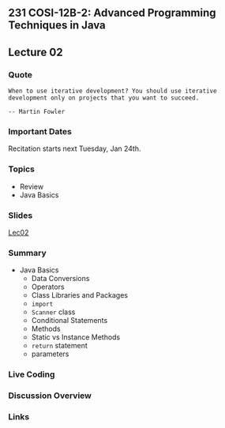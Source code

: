 ## 231 COSI-12B-2: Advanced Programming Techniques in Java

## Lecture 02

### Quote

```text
When to use iterative development? You should use iterative development only on projects that you want to succeed.

-- Martin Fowler
```

### Important Dates

Recitation starts next Tuesday, Jan 24th.

### Topics

* Review
* Java Basics

### Slides
[Lec02](Lec02.pdf)

### Summary

* Java Basics
    * Data Conversions
    * Operators
    * Class Libraries and Packages
    * `import`
    * `Scanner` class
    * Conditional Statements
    * Methods
    * Static vs Instance Methods
    * `return` statement
    * parameters


### Live Coding


### Discussion Overview


### Links
